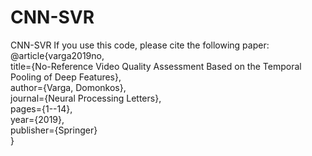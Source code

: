 # CNN-SVR
CNN-SVR
If you use this code, please cite the following paper:<br/>
@article{varga2019no,<br/>
  title={No-Reference Video Quality Assessment Based on the Temporal Pooling of Deep Features},<br/>
  author={Varga, Domonkos},<br/>
  journal={Neural Processing Letters},<br/>
  pages={1--14},<br/>
  year={2019},<br/>
  publisher={Springer}<br/>
}<br/>

